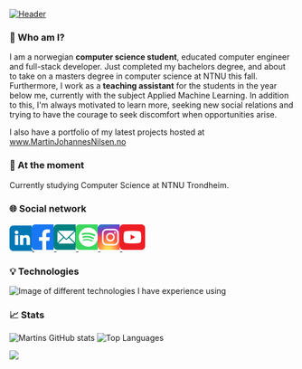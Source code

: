 [![Header](https://github.com/Martinnilsen99/Martinnilsen99/blob/master/assets/profileHeader.png "Header")](https://martinnilsen.no)

### 👋 Who am I?

I am a norwegian **computer science student**, educated computer engineer and full-stack developer.
Just completed my bachelors degree, and about to take on a masters degree in computer science at NTNU this fall. Furthermore, I work as a **teaching assistant** for the students in the year below me, currently with the subject Applied Machine Learning. In addition to this, I'm always motivated to learn more, seeking new social relations and trying to have the courage to seek discomfort when opportunities arise.

I also have a portfolio of my latest projects hosted at www.MartinJohannesNilsen.no

### 🔭 At the moment

Currently studying Computer Science at NTNU Trondheim. 

### 🌐 Social network

<a href="https://www.linkedin.com/in/martinnilsen99/" target="_blank" title="LinkedIn profile">
    <img src="assets/svg/linkedin.svg" width="45px" alt="LinkedIn icon" style="margin: 2px -5px 0 0"/>
</a>
<a href="https://www.facebook.com/Martinnilsen99/" target="_blank" title="Facebook profile">
    <img src="assets/svg/facebook.svg" width="45px" alt="Facebook icon" style="margin: 2px -5px"/>
</a>
<a href="mailto:martinjnilsen@icloud.com" target="_blank" title="Mail">
    <img src="assets/svg/mail.svg" width="45px" alt="YouTube icon" style="margin: 2px -5px">
</a>
<a href="https://open.spotify.com/user/martinnilsen99" target="_blank" title="Spotify profile">
    <img src="assets/svg/spotify.svg" width="45px" alt="YouTube icon" style="margin: 2px -5px">
</a>
<a href="https://www.instagram.com/martinnilsen99/" target="_blank" title="Instagram profile">
    <img src="assets/svg/instagram.svg" width="45px" alt="Instagram icon" style="margin: 2px -5px">
</a>
<a href="https://www.youtube.com/channel/UCxyROQQeUpa44IEeC5oJuhQ" target="_blank" title="YouTube channel">
    <img src="assets/svg/youtube.svg" width="45px" alt="YouTube icon" style="margin: 2px -5px">
</a>

### 💡 Technologies

<img alt="Image of different technologies I have experience using" src="https://github.com/Martinnilsen99/Martinnilsen99/blob/master/assets/technologies.png"/>

### 📈 Stats

![Martins GitHub stats](https://github-readme-stats.vercel.app/api?username=MartinJohannesNilsen&theme=calm&show_icons=true&hide=prs&line_height=24&count_private=true&bg_color=7d6d39&icon_color=fff&text_color=fff&title_color=fff&hide_border=true)
![Top Languages](https://github-readme-stats.vercel.app/api/top-langs/?username=MartinJohannesNilsen&theme=calm&langs_count=6&layout=compact&exclude_repo=TDAT3025---Anvendt-maskinlaering-med-prosjekt&bg_color=7d6d39&title_color=fff&hide_border=true&text_color=fff)

![](https://komarev.com/ghpvc/?username=MartinNilsen99&style=flat-square)
